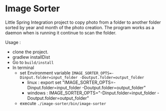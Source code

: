 Image Sorter
============

Little Spring Integration project to copy photo from a folder to another folder sorted by year and month of the photo creation.
The program works as a daemon when is running it continue to scan the folder.

Usage : 

- clone the project.
- gradlew installDist
- Go to `build/install`
- In terminal
    - set Environment variable `IMAGE_SORTER_OPTS=-Dinput.folder=input_folder -Doutput.folder=output_folder`
        - linux : export set "IMAGE_SORTER_OPTS=-Dinput.folder=input_folder -Doutput.folder=output_folder"  
        - windows : IMAGE_SORTER_OPTS="-Dinput.folder=input_folder -Doutput.folder=output_folder"
    - execute `./image-sorter/bin/image-sorter`
